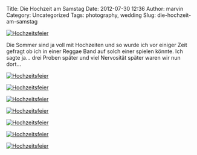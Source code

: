 Title: Die Hochzeit am Samstag
Date: 2012-07-30 12:36
Author: marvin
Category: Uncategorized
Tags: photography, wedding
Slug: die-hochzeit-am-samstag

[![Hochzeitsfeier](http://farm8.staticflickr.com/7258/7675658100_25dbd016a6_c.jpg)](http://www.flickr.com/photos/marvinxsteadfast/7675658100/ "Hochzeitsfeier by marvinxsteadfast, on Flickr, via Patr")

Die Sommer sind ja voll mit Hochzeiten und so wurde ich vor einiger Zeit
gefragt ob ich in einer Reggae Band auf solch einer spielen könnte. Ich
sagte ja... drei Proben später und viel Nervosität später waren wir nun
dort...

[![Hochzeitsfeier](http://farm8.staticflickr.com/7266/7675658666_50d90e899c_c.jpg)](http://www.flickr.com/photos/marvinxsteadfast/7675658666/ "Hochzeitsfeier by marvinxsteadfast, on Flickr, via Patr")

[![Hochzeitsfeier](http://farm8.staticflickr.com/7266/7675659366_6d1476e35b_c.jpg)](http://www.flickr.com/photos/marvinxsteadfast/7675659366/ "Hochzeitsfeier by marvinxsteadfast, on Flickr, via Patr")

[![Hochzeitsfeier](http://farm8.staticflickr.com/7122/7675660126_8fc9ce32be_c.jpg)](http://www.flickr.com/photos/marvinxsteadfast/7675660126/ "Hochzeitsfeier by marvinxsteadfast, on Flickr, via Patr")

[![Hochzeitsfeier](http://farm9.staticflickr.com/8285/7675660678_8f6d7f36d9_c.jpg)](http://www.flickr.com/photos/marvinxsteadfast/7675660678/ "Hochzeitsfeier by marvinxsteadfast, on Flickr, via Patr")

[![Hochzeitsfeier](http://farm9.staticflickr.com/8146/7675661168_1a2f41bfb0_c.jpg)](http://www.flickr.com/photos/marvinxsteadfast/7675661168/ "Hochzeitsfeier by marvinxsteadfast, on Flickr, via Patr")

[![Hochzeitsfeier](http://farm8.staticflickr.com/7109/7675661642_eec195ba8a_c.jpg)](http://www.flickr.com/photos/marvinxsteadfast/7675661642/ "Hochzeitsfeier by marvinxsteadfast, on Flickr, via Patr")

[![Hochzeitsfeier](http://farm9.staticflickr.com/8156/7675662138_65a3eecefb_c.jpg)](http://www.flickr.com/photos/marvinxsteadfast/7675662138/ "Hochzeitsfeier by marvinxsteadfast, on Flickr, via Patr")

